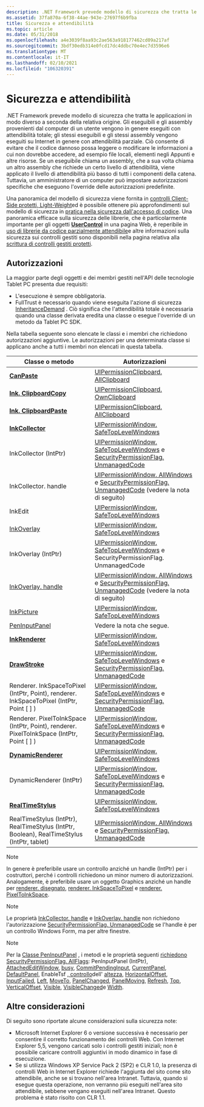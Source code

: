 ```yaml
---
description: .NET Framework prevede modello di sicurezza che tratta le applicazioni in modo diverso a seconda della relativa origine.
ms.assetid: 37fa870a-6f38-44ae-943e-27697f6b9fba
title: Sicurezza e attendibilità
ms.topic: article
ms.date: 05/31/2018
ms.openlocfilehash: a4e3039f8aa93c2ae563a918177462cd09a217af
ms.sourcegitcommit: 3bdf30edb314e0fcd17dc4ddbc70e4ec7d3596e6
ms.translationtype: MT
ms.contentlocale: it-IT
ms.lasthandoff: 02/10/2021
ms.locfileid: "106320391"
---
```

# <a name="security-and-trust"></a>Sicurezza e attendibilità

.NET Framework prevede modello di sicurezza che tratta le applicazioni in modo diverso a seconda della relativa origine. Gli eseguibili e gli assembly provenienti dal computer di un utente vengono in genere eseguiti con attendibilità totale; gli stessi eseguibili e gli stessi assembly vengono eseguiti su Internet in genere con attendibilità parziale. Ciò consente di evitare che il codice dannoso possa leggere o modificare le informazioni a cui non dovrebbe accedere, ad esempio file locali, elementi negli Appunti e altre risorse. Se un eseguibile chiama un assembly, che a sua volta chiama un altro assembly che richiede un certo livello di attendibilità, viene applicato il livello di attendibilità più basso di tutti i componenti della catena. Tuttavia, un amministratore di un computer può impostare autorizzazioni specifiche che eseguono l'override delle autorizzazioni predefinite.

Una panoramica del modello di sicurezza viene fornita in [controlli Client-Side protetti, Light-Weight](/archive/msdn-magazine/2002/january/dhtml-and-net-host-secure-lightweight-client-side-controls-in-microsoft-internet-explorer)ed è possibile ottenere più approfondimenti sul modello di sicurezza in [pratica nella sicurezza dall'accesso di codice](/previous-versions/msp-n-p/ff648663(v=pandp.10)). Una panoramica efficace sulla sicurezza delle librerie, che è particolarmente importante per gli oggetti [**UserControl**](/uwp/api/Windows.UI.Xaml.Controls.UserControl?view=winrt-19041) in una pagina Web, è reperibile in [uso di librerie da codice parzialmente attendibile](/documentation/?url=%2flibrary%2fcpguide%2fhtml%2fcpconusinglibrariesfrompartiallytrustedcode.asp)e altre informazioni sulla sicurezza sui controlli gestiti sono disponibili nella pagina relativa alla [scrittura di controlli gestiti protetti](/documentation/?url=%2flibrary%2fcpguide%2fhtml%2fcpconwritingsecuremanagedcontrols.asp%3fframe%3dtrue).

## <a name="permissions"></a>Autorizzazioni

La maggior parte degli oggetti e dei membri gestiti nell'API delle tecnologie Tablet PC presenta due requisiti:

-   L'esecuzione è sempre obbligatoria.
-   FullTrust è necessario quando viene eseguita l'azione di sicurezza [InheritanceDemand](/previous-versions/windows/) . Ciò significa che l'attendibilità totale è necessaria quando una classe derivata eredita una classe o esegue l'override di un metodo da Tablet PC SDK.

Nella tabella seguente sono elencate le classi e i membri che richiedono autorizzazioni aggiuntive. Le autorizzazioni per una determinata classe si applicano anche a tutti i membri non elencati in questa tabella.



| Classe o metodo                                                                       | Autorizzazioni                                                                                                                                                                                                    |
|---------------------------------------------------------------------------------------|----------------------------------------------------------------------------------------------------------------------------------------------------------------------------------------------------------------|
| [**CanPaste**](/windows/desktop/api/msinkaut/nf-msinkaut-iinkdisp-canpaste)                                                  | [UIPermissionClipboard. AllClipboard](/dotnet/api/system.security.permissions.uipermissionclipboard?view=dotnet-plat-ext-3.1&preserve-view=true)<br/>                                                                                                           |
| [**Ink. ClipboardCopy**](/windows/desktop/api/msinkaut/nf-msinkaut-iinkdisp-clipboardcopy)                                    | [UIPermissionClipboard. OwnClipboard](/dotnet/api/system.security.permissions.uipermissionclipboard?view=dotnet-plat-ext-3.1&preserve-view=true)<br/>                                                                                                           |
| [**Ink. ClipboardPaste**](/windows/desktop/api/msinkaut/nf-msinkaut-iinkdisp-clipboardpaste)                                  | [UIPermissionClipboard. AllClipboard](/dotnet/api/system.security.permissions.uipermissionclipboard?view=dotnet-plat-ext-3.1&preserve-view=true)<br/>                                                                                                           |
| [**InkCollector**](inkcollector-class.md)                                            | [UIPermissionWindow. SafeTopLevelWindows](/dotnet/api/system.security.permissions.uipermissionwindow?view=dotnet-plat-ext-3.1&preserve-view=true)<br/>                                                                                                          |
| InkCollector (IntPtr)                                                                  | [UIPermissionWindow. SafeTopLevelWindows](/dotnet/api/system.security.permissions.uipermissionwindow?view=dotnet-plat-ext-3.1&preserve-view=true) e [SecurityPermissionFlag. UnmanagedCode](/previous-versions/windows/)<br/>         |
| InkCollector. handle                                                                   | [UIPermissionWindow. AllWindows](/dotnet/api/system.security.permissions.uipermissionwindow?view=dotnet-plat-ext-3.1&preserve-view=true) e [SecurityPermissionFlag. UnmanagedCode](/previous-versions/windows/) (vedere la nota di seguito)<br/> |
| InkEdit                                                                               | [UIPermissionWindow. SafeTopLevelWindows](/dotnet/api/system.security.permissions.uipermissionwindow?view=dotnet-plat-ext-3.1&preserve-view=true)<br/>                                                                                                          |
| [InkOverlay](/previous-versions/ms552322(v=vs.100))                                   | [UIPermissionWindow. SafeTopLevelWindows](/dotnet/api/system.security.permissions.uipermissionwindow?view=dotnet-plat-ext-3.1)<br/>                                                                                                          |
| InkOverlay (IntPtr)                                                                    | [UIPermissionWindow. SafeTopLevelWindows](/dotnet/api/system.security.permissions.uipermissionwindow?view=dotnet-plat-ext-3.1&preserve-view=true) e SecurityPermissionFlag. UnmanagedCode<br/>                                                                 |
| [InkOverlay. handle](/previous-versions/ms833109(v=msdn.10))                      | [UIPermissionWindow. AllWindows](/dotnet/api/system.security.permissions.uipermissionwindow?view=dotnet-plat-ext-3.1) e [SecurityPermissionFlag. UnmanagedCode](/previous-versions/windows/) (vedere la nota di seguito)<br/> |
| [InkPicture](/previous-versions/aa514604(v=msdn.10))                                   | [UIPermissionWindow. SafeTopLevelWindows](/dotnet/api/system.security.permissions.uipermissionwindow?view=dotnet-plat-ext-3.1)<br/>                                                                                                          |
| [PenInputPanel](/previous-versions/aa514041(v=msdn.10))                             | Vedere la nota che segue.<br/>                                                                                                                                                                                     |
| [**InkRenderer**](inkrenderer-class.md)                                              | [UIPermissionWindow. SafeTopLevelWindows](/dotnet/api/system.security.permissions.uipermissionwindow?view=dotnet-plat-ext-3.1&preserve-view=true)<br/>                                                                                                          |
| [](/windows/desktop/api/msinkaut/nf-msinkaut-iinkrenderer-draw) [ **DrawStroke**](/windows/desktop/api/msinkaut/nf-msinkaut-iinkrenderer-drawstroke)        | [UIPermissionWindow. SafeTopLevelWindows](/dotnet/api/system.security.permissions.uipermissionwindow?view=dotnet-plat-ext-3.1&preserve-view=true) e [SecurityPermissionFlag. UnmanagedCode](/previous-versions/windows/)<br/>         |
| Renderer. InkSpaceToPixel (IntPtr, Point), renderer. InkSpaceToPixel (IntPtr, Point \[ \] )    | [UIPermissionWindow. SafeTopLevelWindows](/dotnet/api/system.security.permissions.uipermissionwindow?view=dotnet-plat-ext-3.1&preserve-view=true) e [SecurityPermissionFlag. UnmanagedCode](/previous-versions/windows/)<br/>         |
| Renderer. PixelToInkSpace (IntPtr, Point), renderer. PixelToInkSpace (IntPtr, Point \[ \] )    | [UIPermissionWindow. SafeTopLevelWindows](/dotnet/api/system.security.permissions.uipermissionwindow?view=dotnet-plat-ext-3.1&preserve-view=true) e [SecurityPermissionFlag. UnmanagedCode](/previous-versions/windows/)<br/>         |
| [**DynamicRenderer**](/previous-versions/windows/desktop/legacy/ms701168(v=vs.85))                                      | [UIPermissionWindow. SafeTopLevelWindows](/dotnet/api/system.security.permissions.uipermissionwindow?view=dotnet-plat-ext-3.1)<br/>                                                                                                          |
| DynamicRenderer (IntPtr)                                                               | [UIPermissionWindow. SafeTopLevelWindows](/dotnet/api/system.security.permissions.uipermissionwindow?view=dotnet-plat-ext-3.1&preserve-view=true) e [SecurityPermissionFlag. UnmanagedCode](/previous-versions/windows/)<br/>         |
| [**RealTimeStylus**](realtimestylus-class.md)                                        | [UIPermissionWindow. SafeTopLevelWindows](/dotnet/api/system.security.permissions.uipermissionwindow?view=dotnet-plat-ext-3.1&preserve-view=true)<br/>                                                                                                          |
| RealTimeStylus (IntPtr), RealTimeStylus (IntPtr, Boolean), RealTimeStylus (IntPtr, tablet) | [UIPermissionWindow. AllWindows](/dotnet/api/system.security.permissions.uipermissionwindow?view=dotnet-plat-ext-3.1&preserve-view=true) e [SecurityPermissionFlag. UnmanagedCode](/previous-versions/windows/)<br/>                  |



 

> [!Note]  
> In genere è preferibile usare un controllo anziché un handle (IntPtr) per i costruttori, perché i controlli richiedono un minor numero di autorizzazioni. Analogamente, è preferibile usare un oggetto Graphics anziché un handle per [renderer. disegnato](/previous-versions/ms828488(v=msdn.10)), [renderer. InkSpaceToPixel](/previous-versions/ms828495(v=msdn.10)) e [renderer. PixelToInkSpace](/previous-versions/ms828505(v=msdn.10)).

 

> [!Note]  
> Le proprietà [InkCollector. handle](/previous-versions/ms836504(v=msdn.10)) e [InkOverlay. handle](/previous-versions/ms833109(v=msdn.10)) non richiedono l'autorizzazione [SecurityPermissionFlag. UnmanagedCode](/previous-versions/windows/) se l'handle è per un controllo Windows Form, ma per altre finestre.

 

> [!Note]  
> Per la [Classe PenInputPanel](/previous-versions/aa514041(v=msdn.10)) , i metodi e le proprietà seguenti [richiedono SecurityPermissionFlag. AllFlags](/previous-versions/windows/): PenInputPanel (IntPtr), [AttachedEditWindow](/previous-versions/ms582240(v=vs.100)), [busy](/previous-versions/ms571975(v=vs.100)), [CommitPendingInput](/previous-versions/ms569650(v=vs.100)), [CurrentPanel](/previous-versions/ms571976(v=vs.100)), [DefaultPanel](/previous-versions/ms571977(v=vs.100)), EnableTsf [, controllo](/previous-versions/ms571978(v=vs.100))dell' [altezza](/previous-versions/ms571979(v=vs.100)), [HorizontalOffset](/previous-versions/ms571980(v=vs.100)), [InputFailed](/previous-versions/ms567738(v=vs.100)), [Left](/previous-versions/ms571981(v=vs.100)), [MoveTo](/previous-versions/ms569667(v=vs.100)), [PanelChanged](/previous-versions/ms567741(v=vs.100)), [PanelMoving](/previous-versions/ms567748(v=vs.100)), [Refresh](/previous-versions/ms569778(v=vs.100)), [Top](/previous-versions/ms571982(v=vs.100)), [VerticalOffset](/previous-versions/ms571983(v=vs.100)), [Visible](/previous-versions/ms571984(v=vs.100)), [VisibleChanged](/previous-versions/ms567754(v=vs.100))e [Width](/previous-versions/ms571985(v=vs.100)). [](/previous-versions/ms569656(v=vs.100))

 

## <a name="other-considerations"></a>Altre considerazioni

Di seguito sono riportate alcune considerazioni sulla sicurezza note:

-   Microsoft Internet Explorer 6 o versione successiva è necessario per consentire il corretto funzionamento dei controlli Web. Con Internet Explorer 5,5, vengono caricati solo i controlli gestiti iniziali; non è possibile caricare controlli aggiuntivi in modo dinamico in fase di esecuzione.
-   Se si utilizza Windows XP Service Pack 2 (SP2) e CLR 1.0, la presenza di controlli Web in Internet Explorer richiede l'aggiunta del sito come sito attendibile, anche se si trovano nell'area Intranet. Tuttavia, quando si esegue questa operazione, non verranno più eseguiti nell'area sito attendibile, sebbene vengano eseguiti nell'area Intranet. Questo problema è stato risolto con CLR 1.1.

 

 
